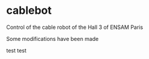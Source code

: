 # cablebot
Control of the cable robot of the Hall 3 of ENSAM Paris


Some modifications have been made


test test 
